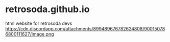 # retrosoda.github.io
html website for retrosoda devs
https://cdn.discordapp.com/attachments/899489676782624808/900150786800111627/image.png
